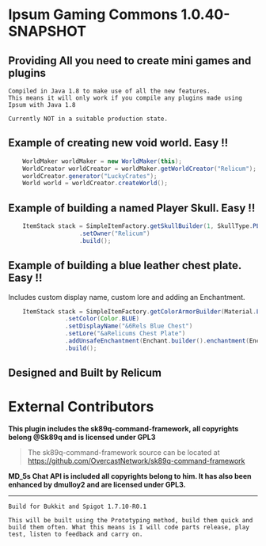 Ipsum Gaming Commons 1.0.40-SNAPSHOT
====

Providing All you need to create mini games and plugins
----

```
Compiled in Java 1.8 to make use of all the new features.
This means it will only work if you compile any plugins made using Ipsum with Java 1.8
```

```
Currently NOT in a suitable production state.
```

Example of creating new void world. Easy !!
---

```java
    WorldMaker worldMaker = new WorldMaker(this);
    WorldCreator worldCreator = worldMaker.getWorldCreator("Relicum");
    worldCreator.generator("LuckyCrates");
    World world = worldCreator.createWorld();
```

Example of building a named Player Skull. Easy !!
---

```java
    ItemStack stack = SimpleItemFactory.getSkullBuilder(1, SkullType.PLAYER)
                    .setOwner("Relicum")
                    .build();
```

Example of building a blue leather chest plate. Easy !!
---
Includes custom display name, custom lore and adding an Enchantment.

```java
    ItemStack stack = SimpleItemFactory.getColorArmorBuilder(Material.LEATHER_CHESTPLATE,1)
                .setColor(Color.BLUE)
                .setDisplayName("&6Rels Blue Chest")
                .setLore("&aRelicums Chest Plate")
                .addUnsafeEnchantment(Enchant.builder().enchantment(Enchantment.PROTECTION_ENVIRONMENTAL).level(3).force(true).build())
                .build();
```

Designed and Built by Relicum
-----

External Contributors
===
**This plugin includes the sk89q-command-framework,
all copyrights belong @Sk89q and is licensed under GPL3**
>The sk89q-command-framework source can be located at https://github.com/OvercastNetwork/sk89q-command-framework 


**MD_5s Chat API is included all copyrights belong to him.
It has also been enhanced by dmulloy2 and are licensed under GPL3.**

--------


`Build for Bukkit and Spigot 1.7.10-R0.1`

`This will be built using the Prototyping method, build them quick and build them often.
What this means is I will code parts release, play test, listen to feedback and carry on.`
